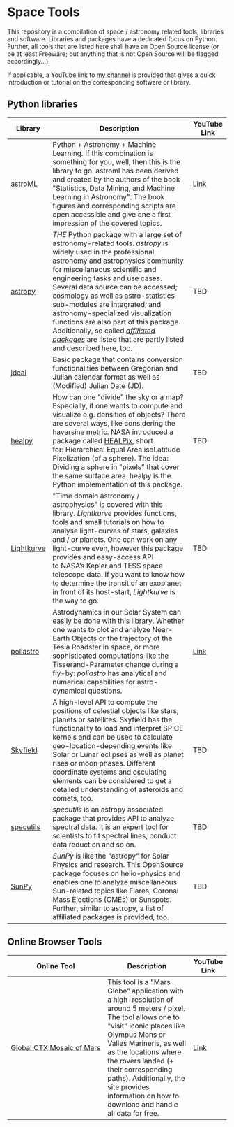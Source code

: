 # Space Tools

This repository is a compilation of space / astronomy related tools, libraries and software. Libraries and packages have a dedicated focus on Python. Further, all tools that are listed here shall have an Open Source license (or be at least Freeware; but anything that is not Open Source will be flagged accordingly...).

If applicable, a YouTube link to [my channel](https://www.youtube.com/c/Astroniz) is provided that gives a quick introduction or tutorial on the corresponding software or library.

## Python libraries

| Library                                                            | Description                                                                                                                                                                                                                                                                                                                                                                                                                                                                                                                                                                 | YouTube Link                                   |
| ------------------------------------------------------------------ | --------------------------------------------------------------------------------------------------------------------------------------------------------------------------------------------------------------------------------------------------------------------------------------------------------------------------------------------------------------------------------------------------------------------------------------------------------------------------------------------------------------------------------------------------------------------------- | ---------------------------------------------- |
| [astroML](https://www.astroml.org/)                                | Python + Astronomy + Machine Learning. If this combination is something for you, well, then this is the library to go. astroml has been derived and created by the authors of the book "Statistics, Data Mining, and Machine Learning in Astronomy". The book figures and corresponding scripts are open accessible and give one a first impression of the covered topics.                                                                                                                                                                                                  | [Link]()                                       |
| [astropy](https://www.astropy.org)                                 | *THE* Python package with a large set of astronomy-related tools. *astropy* is widely used in the professional astronomy and astrophysics community for miscellaneous scientific and engineering tasks and use cases. Several data source can be accessed; cosmology as well as astro-statistics sub-modules are integrated; and astronomy-specialized visualization functions are also part of this package.<br/>Additionally, so called [*affiliated packages*](https://www.astropy.org/affiliated/index.html) are listed that are partly listed and described here, too. | TBD                                            |
| [jdcal](https://github.com/phn/jdcal)                              | Basic package that contains conversion functionalities between Gregorian and Julian calendar format as well as (Modified) Julian Date (JD).                                                                                                                                                                                                                                                                                                                                                                                                                                 | TBD                                            |
| [healpy](https://github.com/healpy/healpy)                         | How can one "divide" the sky or a map? Especially, if one wants to compute and visualize e.g. densities of objects? There are several ways, like considering the haversine metric. NASA introduced a package called [HEALPix](https://healpix.jpl.nasa.gov/), short for: Hierarchical Equal Area isoLatitude Pixelization (of a sphere). The idea: Dividing a sphere in "pixels" that cover the same surface area. healpy is the Python implementation of this package.                                                                                                     | TBD                                            |
| [Lightkurve](https://docs.lightkurve.org/)                         | "Time domain astronomy / astrophysics" is covered with this library. *Lightkurve* provides functions, tools and small tutorials on how to analyse light-curves of stars, galaxies and / or planets. One can work on any light-curve even, however this package provides and easy-access API to NASA’s Kepler and TESS space telescope data. If you want to know how to determine the transit of an exoplanet in front of its host-start, *Lightkurve* is the way to go.                                                                                                     | TBD                                            |
| [poliastro](https://docs.poliastro.space/en/stable/)               | Astrodynamics in our Solar System can easily be done with this library. Whether one wants to plot and analyze Near-Earth Objects or the trajectory of the Tesla Roadster in space, or more sophisticated computations like the Tisserand-Parameter change during a fly-by: *poliastro* has analytical and numerical capabilities for astro-dynamical questions.                                                                                                                                                                                                             | [Link](https://youtube.com/shorts/ZtW9QeLXfE8) |
| [Skyfield](https://rhodesmill.org/skyfield/)                       | A high-level API to compute the positions of celestial objects like stars, planets or satellites. Skyfield has the functionality to load and interpret SPICE kernels and can be used to calculate geo-location-depending events like Solar or Lunar eclipses as well as planet rises or moon phases. Different coordinate systems and osculating elements can be considered to get a detailed understanding of asteroids and comets, too.                                                                                                                                   | TBD                                            |
| [specutils](https://specutils.readthedocs.io/en/stable/index.html) | *specutils* is an astropy associated package that provides API to analyze spectral data. It is an expert tool for scientists to fit spectral lines, conduct data reduction and so on.                                                                                                                                                                                                                                                                                                                                                                                       | TBD                                            |
| [SunPy](https://sunpy.org)                                         | *SunPy* is like the "astropy" for Solar Physics and research. This OpenSource package focuses on helio-physics and enables one to analyze miscellaneous Sun-related topics like Flares, Coronal Mass Ejections (CMEs) or Sunspots. Further, similar to astropy, a list of affiliated packages is provided, too.                                                                                                                                                                                                                                                             | TBD                                            |

## Online Browser Tools

| Online Tool                                                      | Description                                                                                                                                                                                                                                                                                                                                                 | YouTube Link                                                 |
| ---------------------------------------------------------------- | ----------------------------------------------------------------------------------------------------------------------------------------------------------------------------------------------------------------------------------------------------------------------------------------------------------------------------------------------------------- | ------------------------------------------------------------ |
| [Global CTX Mosaic of Mars](https://murray-lab.caltech.edu/CTX/) | This tool is a "Mars Globe" application with a high-resolution of around 5 meters / pixel. The tool allows one to "visit" iconic places like Olympus Mons or Valles Marineris, as well as the locations where the rovers landed (+ their corresponding paths). Additionally, the site provides information on how to download and handle all data for free. | [Link](https://youtube.com/shorts/4BOh2iOjujk?feature=share) |
